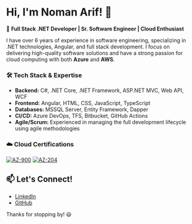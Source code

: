 # Hi, I'm Noman Arif! 👋

🚀 **Full Stack .NET Developer | Sr. Software Engineer | Cloud Enthusiast**

I have over 6 years of experience in software engineering, specializing in .NET technologies, Angular, and full stack development. I focus on delivering high-quality software solutions and have a strong passion for cloud computing with both **Azure** and **AWS**.

### 🛠️ **Tech Stack & Expertise**
- **Backend:** C#, .NET Core, .NET Framework, ASP.NET MVC, Web API, WCF 
- **Frontend:** Angular, HTML, CSS, JavaScript, TypeScript
- **Databases:** MSSQL Server, Entity Framework, Dapper
- **CI/CD:** Azure DevOps, TFS, Bitbucket, GitHub Actions
- **Agile/Scrum:** Experienced in managing the full development lifecycle using agile methodologies

### ☁️ **Cloud Certifications**
[![AZ-900](https://img.shields.io/badge/AZ--900-Microsoft%20Azure%20Fundamentals-blue)](https://learn.microsoft.com/api/credentials/share/en-us/noman-arif/C2AE4474EEE82B25?sharingId&wt.mc_id=studentamb_427604)
[![AZ-204](https://img.shields.io/badge/AZ--204-Microsoft%20Azure%20Developer%20Associate-blue)](https://learn.microsoft.com/api/credentials/share/en-us/noman-arif/7C35D72B3B2AF525?sharingId&wt.mc_id=studentamb_427604)

## 📫 Let's Connect!
- [LinkedIn](https://www.linkedin.com/in/nomanarif124/)
- [GitHub](https://github.com/noman-arif1)

Thanks for stopping by! 😃

